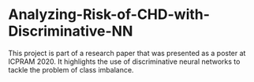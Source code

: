 # Analyzing-Risk-of-CHD-with-Discriminative-NN
This project is part of a research paper that was presented as a poster at ICPRAM 2020. It highlights the use of discriminative neural networks to tackle the problem of class imbalance.
